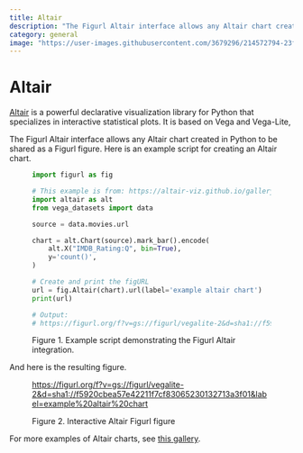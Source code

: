 ```yaml
---
title: Altair
description: "The Figurl Altair interface allows any Altair chart created in Python to be shared as a Figurl figure."
category: general
image: "https://user-images.githubusercontent.com/3679296/214572794-23fea302-a727-47ff-bf8b-f81385045707.png"
---
```


# Altair

[Altair](https://altair-viz.github.io/) is a powerful declarative visualization library for Python that specializes in interactive statistical plots. It is based on Vega and Vega-Lite, 

The Figurl Altair interface allows any Altair chart created in Python to be shared as a Figurl figure. Here is an example script for creating an Altair chart.

<!--------------------------------------------------------------------------------------------->
<figure>
<a name="figure-altair-script"></a>

```python
import figurl as fig

# This example is from: https://altair-viz.github.io/gallery/simple_histogram.html
import altair as alt
from vega_datasets import data

source = data.movies.url

chart = alt.Chart(source).mark_bar().encode(
    alt.X("IMDB_Rating:Q", bin=True),
    y='count()',
)

# Create and print the figURL
url = fig.Altair(chart).url(label='example altair chart')
print(url)

# Output: 
# https://figurl.org/f?v=gs://figurl/vegalite-2&d=sha1://f5920cbea57e42211f7cf83065230132713a3f01&label=example%20altair%20chart
```

<figcaption>

Figure 1. Example script demonstrating the Figurl Altair integration.

</figcaption>
</figure>
<!--------------------------------------------------------------------------------------------->

And here is the resulting figure.

<!--------------------------------------------------------------------------------------------->
<figure>
<a name="figure-altair"></a>

https://figurl.org/f?v=gs://figurl/vegalite-2&d=sha1://f5920cbea57e42211f7cf83065230132713a3f01&label=example%20altair%20chart
<!--
height: 500
-->
<figcaption>

Figure 2. Interactive Altair Figurl figure

</figcaption>
</figure>
<!--------------------------------------------------------------------------------------------->

For more examples of Altair charts, see [this gallery](https://altair-viz.github.io/gallery/index.html).